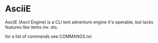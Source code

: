 # AsciiE
AsciiE (Ascii Engine) is a CLI text adventure engine
it's operable, but lacks features like items inv. etc.


for a list of commands see COMMANDS.txt
